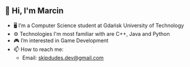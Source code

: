 ## 👋 Hi, I'm Marcin 

* 🖥️ I’m a Computer Science student at Gdańsk University of Technology
* ⚙️ Technologies I'm most familiar with are C++, Java and Python
* 🎮 I’m interested in Game Development
* 📫 How to reach me:
    * Email: skipdudes.dev@gmail.com
